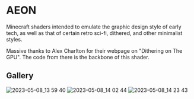 # AEON

Minecraft shaders intended to emulate the graphic design style of early tech, as well as that of certain retro sci-fi, dithered, and other minimalist styles.

Massive thanks to Alex Charlton for their webpage on "Dithering on The GPU". The code from there is the backbone of this shader.

## Gallery
![2023-05-08_13 59 40](https://user-images.githubusercontent.com/83504509/236908601-e90760f3-53dd-4ff7-bae0-86fe1995f96a.png)
![2023-05-08_14 02 44](https://user-images.githubusercontent.com/83504509/236908679-487b38fb-afae-4491-abc0-b4cf2da22ce4.png)
![2023-05-08_14 23 43](https://user-images.githubusercontent.com/83504509/236908714-bac0267b-c3b1-4518-9ce0-a49e706813c6.png)
